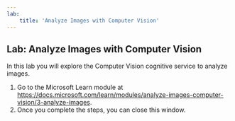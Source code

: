 ```yaml
---
lab:
    title: 'Analyze Images with Computer Vision​'
---
```


## Lab: Analyze Images with Computer Vision​
In this lab you will explore the Computer Vision cognitive service to analyze images.​ 

1. Go to the Microsoft Learn module at https://docs.microsoft.com/learn/modules/analyze-images-computer-vision/3-analyze-images. 
2. Once you complete the steps, you can close this window.  